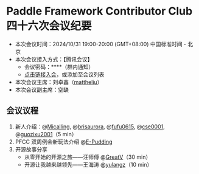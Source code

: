 # Paddle Framework Contributor Club 四十六次会议纪要

- 本次会议时间：2024/10/31 19:00-20:00 (GMT+08:00) 中国标准时间 - 北京
- 本次会议接入方式：【腾讯会议】
  - 会议密码：\*\*\*\*（群内通知）
  - [点击链接入会](https://meeting.tencent.com/dm/GeqTs8YW6HHQ)，或添加至会议列表
- 本次会议主席：刘卓鑫（[mattheliu](https://github.com/mattheliu)）
- 本次会议副主席：空缺

## 会议议程

1. 新人介绍：@[Micalling](https://github.com/Micalling), @[brisaurora](https://github.com/brisaurora), @[fufu0615](https://github.com/fufu0615), @[cse0001](https://github.com/cse0001), @[guozixu2001](https://github.com/guozixu2001)（5 min）
2. PFCC 双周例会新玩法介绍 @[E-Pudding](https://github.com/E-Pudding)
3. 开源故事分享
   - 从零开始的开源之旅——汪师傅 @[GreatV](https://github.com/GreatV)（30 min）
   - 开源让我越来越领先——王海涛 @[yulangz](https://github.com/yulangz)（10 min）
